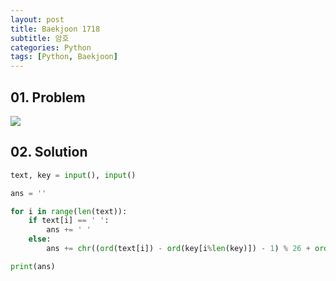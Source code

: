 ```yaml
---
layout: post
title: Baekjoon 1718
subtitle: 암호
categories: Python
tags: [Python, Baekjoon]
---
```


## 01. Problem

<img src="https://github.com/WoojinJeonkr/WoojinJeonkr.github.io/blob/main/assets/images/post_image/baekjoon/baekjoon_1718.png?raw=true">

## 02. Solution

```Python
text, key = input(), input()

ans = ''

for i in range(len(text)):
    if text[i] == ' ':
        ans += ' '
    else:
        ans += chr((ord(text[i]) - ord(key[i%len(key)]) - 1) % 26 + ord('a'))

print(ans)
```
